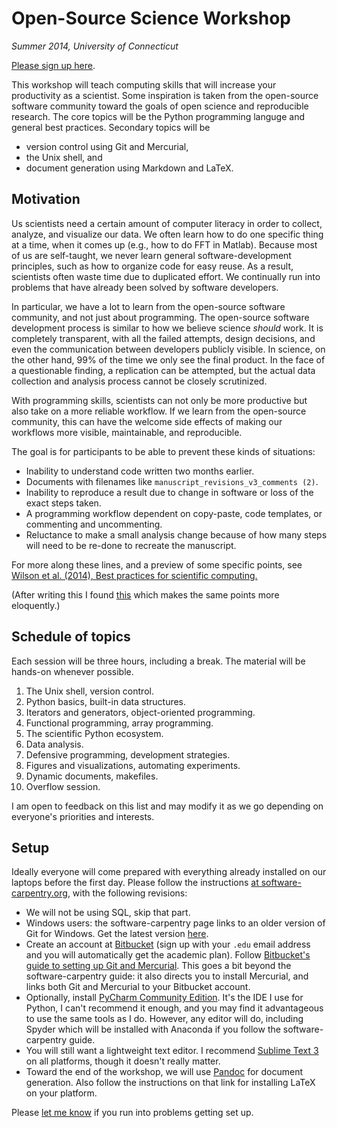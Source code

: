 Open-Source Science Workshop
===
*Summer 2014, University of Connecticut*

[Please sign up here][sign-up].

This workshop will teach computing skills that will increase your productivity as a scientist.
Some inspiration is taken from the open-source software community toward the goals of open science and reproducible research.
The core topics will be the Python programming languge and general best practices.
Secondary topics will be

 - version control using Git and Mercurial,
 - the Unix shell, and
 - document generation using Markdown and LaTeX.


## Motivation

Us scientists need a certain amount of computer literacy in order to collect, analyze, and visualize our data.
We often learn how to do one specific thing at a time, when it comes up (e.g., how to do FFT in Matlab).
Because most of us are self-taught, we never learn general software-development principles, such as how to organize code for easy reuse.
As a result, scientists often waste time due to duplicated effort.
We continually run into problems that have already been solved by software developers.

In particular, we have a lot to learn from the open-source software community, and not just about programming.
The open-source software development process is similar to how we believe science *should* work.
It is completely transparent, with all the failed attempts, design decisions, and even the communication between developers publicly visible.
In science, on the other hand, 99% of the time we only see the final product.
In the face of a questionable finding, a replication can be attempted, but the actual data collection and analysis process cannot be closely scrutinized.

With programming skills, scientists can not only be more productive but also take on a more reliable workflow. If we learn from the open-source community, this can have the welcome side effects of making our workflows more visible, maintainable, and reproducible.

The goal is for participants to be able to prevent these kinds of situations:

 - Inability to understand code written two months earlier.
 - Documents with filenames like `manuscript_revisions_v3_comments (2)`.
 - Inability to reproduce a result due to change in software or loss of the exact steps taken.
 - A programming workflow dependent on copy-paste, code templates, or commenting and uncommenting.
 - Reluctance to make a small analysis change because of how many steps will need to be re-done to recreate the manuscript.

 For more along these lines, and a preview of some specific points, see [Wilson et al. (2014), Best practices for scientific computing.][best]

(After writing this I found [this][sc-intro] which makes the same points more eloquently.)


## Schedule of topics
Each session will be three hours, including a break. The material will be hands-on whenever possible.
 
 1. The Unix shell, version control.
 1. Python basics, built-in data structures.
 1. Iterators and generators, object-oriented programming.
 1. Functional programming, array programming.
 1. The scientific Python ecosystem.
 1. Data analysis.
 1. Defensive programming, development strategies.
 1. Figures and visualizations, automating experiments.
 1. Dynamic documents, makefiles.
 1. Overflow session.

 I am open to feedback on this list and may modify it as we go depending on everyone's priorities and interests.


## Setup

Ideally everyone will come prepared with everything already installed on our laptops before the first day. Please follow the instructions [at software-carpentry.org][setup], with the following revisions:

 - We will not be using SQL, skip that part.
 - Windows users: the software-carpentry page links to an older version of Git for Windows.
   Get the latest version [here][msysgit].
 - Create an account at [Bitbucket][bitbucket]
   (sign up with your `.edu` email address and you will automatically get the academic plan).
   Follow [Bitbucket's guide to setting up Git and Mercurial][hggitsetup].
   This goes a bit beyond the software-carpentry guide:
   it also directs you to install Mercurial, and links both Git and Mercurial to your Bitbucket account.
 - Optionally, install [PyCharm Community Edition][pycharm]. 
   It's the IDE I use for Python, I can't recommend it enough, and you may find it advantageous to use the same tools as I do.
   However, any editor will do, including Spyder which will be installed with Anaconda if you follow the software-carpentry guide.
 - You will still want a lightweight text editor.
   I recommend [Sublime Text 3][sublime] on all platforms, though it doesn't really matter.
 - Toward the end of the workshop, we will use [Pandoc][pandoc] for document generation.
   Also follow the instructions on that link for installing LaTeX on your platform.

Please [let me know][me] if you run into problems getting set up.


[best]: http://www.plosbiology.org/article/info%3Adoi%2F10.1371%2Fjournal.pbio.1001745
[setup]: http://software-carpentry.org/v5/setup.html
[bitbucket]: http://software-carpentry.org/v5/setup.html
[hggitsetup]: https://confluence.atlassian.com/display/BITBUCKET/Set+up+Git+and+Mercurial
[pycharm]:http://www.jetbrains.com/pycharm/download/
[sublime]:http://www.sublimetext.com/3
[me]: mailto:henry.harrison@uconn.edu
[pandoc]: http://johnmacfarlane.net/pandoc/installing.html
[msysgit]: http://msysgit.github.io/
[sc-intro]: http://software-carpentry.org/v5/intro.html
[sign-up]: https://docs.google.com/forms/d/1fyhLP5UHC3G9pvutxJl8BAusaSmo_wEWEuM2iGrP_8w/viewform?usp=send_form
